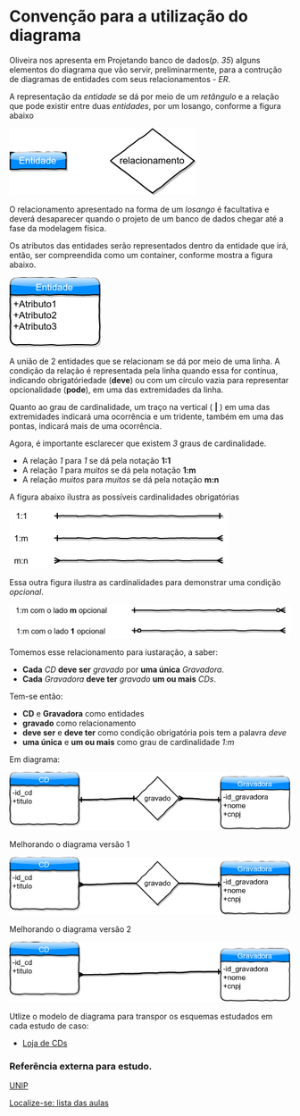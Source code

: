 # Convenção para a utilização do diagrama

Oliveira nos apresenta em Projetando banco de dados(*p. 35*) alguns elementos do diagrama que vão servir, preliminarmente, para a contrução de diagramas de entidades com seus relacionamentos - *ER*.

A representação da *entidade* se dá por meio de um *retângulo* e a relação que pode existir entre duas *entidades*, por um losango, conforme a figura abaixo

![entidade e relacionamento](img/entidadeRelacionamento.png "Entidade e relacionamento")

O relacionamento apresentado na forma de um *losango* é facultativa e deverá desaparecer quando o projeto de um banco de dados chegar até a fase da modelagem física.

Os atributos das entidades serão representados  dentro da entidade que irá, então, ser compreendida como um container, conforme mostra a figura abaixo.

![entidade e atributo](img/entidadeAtributo.png "Entidade e atributo")

A união de 2 entidades que se relacionam se dá por meio de uma linha. A condição da relação é representada pela linha quando essa for contínua, indicando obrigatóriedade (**deve**) ou com um círculo vazia para representar opcionalidade (**pode**), em uma das extremidades da linha.

Quanto ao grau de cardinalidade, um traço na vertical ( **|** ) em uma das extremidades indicará uma ocorrência e um tridente, também em uma das pontas, indicará mais de uma ocorrência.

Agora, é importante esclarecer que existem *3* graus de cardinalidade.

- A relação *1* para *1* se dá pela notação **1:1**
- A relação *1* para *muitos* se dá pela notação **1:m**
- A relação *muitos* para *muitos* se dá pela notação **m:n**

A figura abaixo ilustra as possíveis cardinalidades obrigatórias

![cardinalidades obrigatórias](img/diagramaRelacionamento.png "Cardinalidades obrigatórias")

Essa outra figura ilustra as cardinalidades para demonstrar uma condição *opcional*.

![cardinalidades opcionais](img/diagramaRelacionamentoOpcional.png "Cardinalidades opcionais")

Tomemos esse relacionamento para iustaração, a saber:

- **Cada** *CD* **deve ser** *gravado* por **uma única** *Gravadora*.
- **Cada** *Gravadora* **deve ter** *gravado* **um ou mais** *CDs*.

Tem-se então:

- **CD** e **Gravadora** como entidades
- **gravado** como relacionamento
- **deve ser** e **deve ter**  como condição obrigatória pois tem a palavra *deve*
- **uma única** e **um ou mais** como grau de cardinalidade *1:m*

Em diagrama:

![cd e gravador_v1](img/cdGravadora_v1.png "relação entre CD e Gravadora")

Melhorando o diagrama versão 1

![cd e gravador_v2](img/cdGravadora_v2.png "relação entre CD e Gravadora")

Melhorando o diagrama versão 2

![cd e gravador_v3](img/cdGravadora_v3.png "relação entre CD e Gravadora")

Utlize o modelo de diagrama para transpor os esquemas estudados em cada estudo de caso:

- [Loja de CDs](https://github.com/tmenegaz/db_dendezeiros/blob/master/assunto/respCaso1.md#voltar-para-o-enunciado-do-relacionamentos-do-catálogo-de-cds)

### Referência externa para estudo.

[UNIP](http://www.noginfo.com.br/arquivos/CC_MDados_07.pdf)


[Localize-se: lista das aulas](https://github.com/tmenegaz/db_dendezeiros/blob/master/assunto/lista.md#lista-de-aulas)